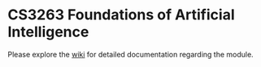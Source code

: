 # CS3263 Foundations of Artificial Intelligence

Please explore the [wiki](https://github.com/CS3263-AI-Sem1-2324/CS3263-General/wiki) for detailed documentation regarding the module.
